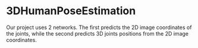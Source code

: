 # 3DHumanPoseEstimation
Our project uses 2 networks. The first predicts the 2D image coordinates of the joints, while the second predicts 3D joints positions from the 2D image coordinates.
